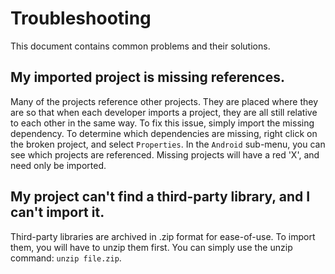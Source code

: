 Troubleshooting
===============

This document contains common problems and their solutions.

My imported project is missing references.
------------------------------------------

Many of the projects reference other projects. They are placed where they are so that when each developer imports a project, they are all still relative to each other in the same way. To fix this issue, simply import the missing dependency. To determine which dependencies are missing, right click on the broken project, and select `Properties`. In the `Android` sub-menu, you can see which projects are referenced. Missing projects will have a red 'X', and need only be imported.

My project can't find a third-party library, and I can't import it.
-------------------------------------------------------------------

Third-party libraries are archived in .zip format for ease-of-use. To import them, you will have to unzip them first. You can simply use the unzip command: `unzip file.zip`.
